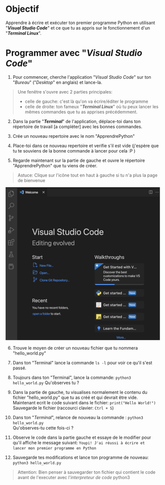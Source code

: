 
# Objectif
Apprendre à écrire et exécuter ton premier programme Python en utilisant "***Visual Studio Code***" et ce que tu as appris sur le fonctionnement d'un "***Terminal Linux***".

# Programmer avec "*Visual Studio Code*"
1. Pour commencer, cherche l'application "*Visual Studio Code*" sur ton "*Bureau*" ("*Desktop*" en anglais) et lance-la.
> Une fenêtre s'ouvre avec 2 parties principales:
> - celle de gauche: c'est là qu'on va écrire/éditer le programme
> - celle de droite: ton fameux "***Terminal Linux***" où tu peux lancer les mêmes commandes que tu as apprises précédemment.

2. Dans la partie "***Terminal***" de l'application, déplace-toi dans ton répertoire de travail [a compléter] avec les bonnes commandes.

3. Crée un nouveau repertoire avec le nom "ApprendrePython"

4. Place-toi dans ce nouveau repertoire et verifie s'il est vide (j'espère que tu te souviens de la bonne commande à lancer pour cela :P )

5. Regarde maintenant sur la partie de gauche et ouvre le répertoire "ApprendrePython" que tu viens de créer.

> Astuce: Clique sur l'icône tout en haut à gauche si tu n'a plus la page de bienvenue

![VS Code - Ouvrir un répertoire](./Images/ouvrir_repertoire.png)

6. Trouve le moyen de créer un nouveau fichier que tu nommera "hello_world.py"

7. Dans ton "Terminal" lance la commande 
`ls -l` 
pour voir ce qu'il s'est passé.

8. Toujours dans ton "Terminal", lance la commande:
 `python3 hello_world.py` 
 Qu'observes tu ?

9. Dans la partie de gauche, tu visualises normalement le contenu du fichier "hello_world.py" que tu as créé et qui devrait être vide. Maintenant ecrit le code suivant dans le fichier:
`print("Hello World!")`
Sauvegarde le fichier (raccourci clavier: `Ctrl + S`)

10. Dans ton "*Terminal*", relance de nouveau la commande :
`python3 hello_world.py`  
Qu'observes-tu cette fois-ci ? 

11. Observe le code dans la partie gauche et essaye de le modifier pour qu'il affiche le message suivant:
`Youpi! J'ai réussi à écrire et lancer mon premier programme en Python`

12. Sauvegarde tes modifications et lance ton programme de nouveau:
`python3 hello_world.py`
> Attention: Bien penser à sauvegarder ton fichier qui contient le code avant de l'executer avec l'*interpreteur de code* python3

